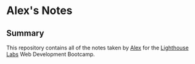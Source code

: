 # Alex's Notes

## Summary

This repository contains all of the notes taken by [Alex](https://github.com/amilford87/) for the [Lighthouse Labs](https://lighthouselabs.ca/) Web Development Bootcamp.